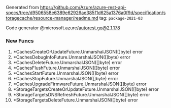 Generated from https://github.com/Azure/azure-rest-api-specs/tree/d9506558e6389e62926ae385f1d625a1376a0f9d/specification/storagecache/resource-manager/readme.md tag: `package-2021-03`

Code generator @microsoft.azure/autorest.go@2.1.178


### New Funcs

1. *CachesCreateOrUpdateFuture.UnmarshalJSON([]byte) error
1. *CachesDebugInfoFuture.UnmarshalJSON([]byte) error
1. *CachesDeleteFuture.UnmarshalJSON([]byte) error
1. *CachesFlushFuture.UnmarshalJSON([]byte) error
1. *CachesStartFuture.UnmarshalJSON([]byte) error
1. *CachesStopFuture.UnmarshalJSON([]byte) error
1. *CachesUpgradeFirmwareFuture.UnmarshalJSON([]byte) error
1. *StorageTargetsCreateOrUpdateFuture.UnmarshalJSON([]byte) error
1. *StorageTargetsDNSRefreshFuture.UnmarshalJSON([]byte) error
1. *StorageTargetsDeleteFuture.UnmarshalJSON([]byte) error
